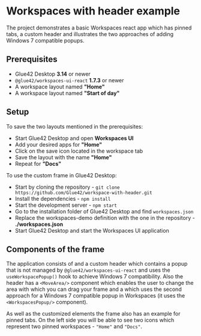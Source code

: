 # Workspaces with header example
The project demonstrates a basic Workspaces react app which has pinned tabs, a custom header and illustrates the two approaches of adding Windows 7 compatible popups.
## Prerequisites
- Glue42 Desktop **3.14** or newer
- `@glue42/workspaces-ui-react` **1.7.3** or newer
- A workspace layout named **"Home"**
- A workspace layout named **"Start of day"**

## Setup
To save the two layouts mentioned in the prerequisites:
- Start Glue42 Desktop and open **Workspaces UI**
- Add your desired apps for **"Home"**
- Click on the save icon located in the workspace tab
- Save the layout with the name **"Home"**
- Repeat for **"Docs"**

To use the custom frame in Glue42 Desktop:
- Start by cloning the repository - `git clone https://github.com/Glue42/workspace-with-header.git`
- Install the dependencies - `npm install`
- Start the development server - `npm start`
- Go to the installation folder of Glue42 Desktop and find `workspaces.json`
- Replace the workspaces-demo definition with the one in the repository - **./workspaces.json**
- Start Glue42 Desktop and start the Workspaces UI application

## Components of the frame
The application consists of <Workspaces/> and a custom header which contains a popup that is not managed by `@glue42/workspaces-ui-react` and uses the `useWorkspacePopup()` hook to achieve Windows 7 compatibility. Also the header has a `<MoveArea/>` component which enables the user to change the area with which you can drag your frame and a <SearchBar/> which uses the second approach for a Windows 7 compatible popup in Workspaces (it uses  the `<WorkspacesPopup/>` component).

As well as the customized elements the frame also has an example for pinned tabs. On the left side you will be able to see two icons which represent two pinned workspaces - `"Home"` and `"Docs"`.
